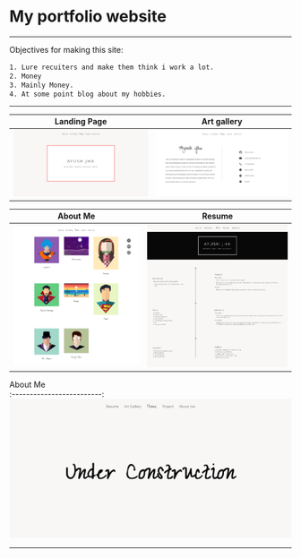 # My portfolio website

---
  Objectives for making this site:
    
    1. Lure recuiters and make them think i work a lot.
    2. Money
    3. Mainly Money.
    4. At some point blog about my hobbies.
---

Landing Page        |  Art gallery         
:-------------------------:|:-------------------------:
![Home page](screenshot/1.jpg)  |  ![About Me](screenshot/4.jpg)


About Me          |  Resume       
:-------------------------:|:-------------------------:
![Art Gallery](screenshot/2.jpg)  |  ![Resume](screenshot/5.jpg)

About Me                 
:-------------------------:
![Projects](screenshot/3.jpg)  

---
